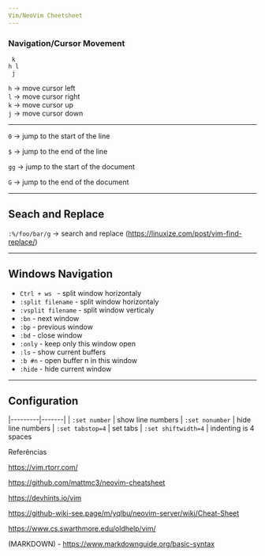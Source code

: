```yaml
---
Vim/NeoVim Cheetsheet
---
```


### Navigation/Cursor Movement


```
 k
h l
 j
```

`h` -> move cursor left  
`l` -> move cursor right  
`k` -> move cursor up  
`j` -> move cursor down  
***
`0` -> jump to the start of the line

`$` -> jump to the end of the line

`gg` -> jump to the start of the document

`G` -> jump to the end of the document

---
Seach and Replace
---
`:%/foo/bar/g` -> search and replace (https://linuxize.com/post/vim-find-replace/)

---
Windows Navigation
---
* `Ctrl + ws ` - split window horizontaly
* `:split filename` - split window horizontaly
* `:vsplit filename` - split window verticaly
* `:bn` - next window
* `:bp` - previous window
* `:bd` - close window
* `:only` - keep only this window open
* `:ls` - show current buffers
* `:b #n` - open buffer n in this window
* `:hide` - hide current window

---
Configuration
---
|---------|-------|
| `:set number` | show line numbers
| `:set nonumber` | hide line numbers
| `:set tabstop=4` | set tabs
| `:set shiftwidth=4` | indenting is 4 spaces

Referências

https://vim.rtorr.com/

https://github.com/mattmc3/neovim-cheatsheet

https://devhints.io/vim

https://github-wiki-see.page/m/yqlbu/neovim-server/wiki/Cheat-Sheet

https://www.cs.swarthmore.edu/oldhelp/vim/

(MARKDOWN) - https://www.markdownguide.org/basic-syntax

